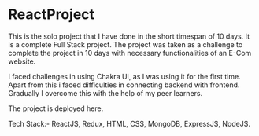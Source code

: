 <h1>ReactProject</h1>
This is the solo project that I have done in the short timespan of 10 days. It is a complete Full Stack project. The project was taken as a challenge to complete the project in 10 days with necessary functionalities of an E-Com website.

I faced challenges in using Chakra UI, as I was using it for the first time. Apart from this i faced difficulties in connecting backend with frontend. Gradually I overcome this with the help of my peer learners.

The project is deployed here.

Tech Stack:- ReactJS, Redux, HTML, CSS, MongoDB, ExpressJS, NodeJS.
